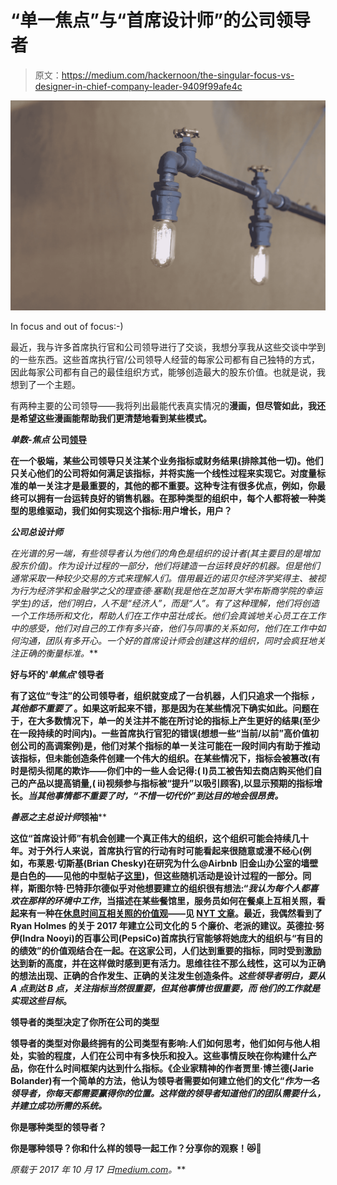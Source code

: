 # “单一焦点”与“首席设计师”的公司领导者

> 原文：<https://medium.com/hackernoon/the-singular-focus-vs-designer-in-chief-company-leader-9409f99afe4c>

![](img/7f955996abf942b75d4915ab5aa5b6a5.png)

In focus and out of focus:-)

最近，我与许多首席执行官和公司领导进行了交谈，我想分享我从这些交谈中学到的一些东西。这些首席执行官/公司领导人经营的每家公司都有自己独特的方式，因此每家公司都有自己的最佳组织方式，能够创造最大的股东价值。也就是说，我想到了一个主题。

有两种主要的公司领导——我将列出最能代表真实情况的**漫画，但尽管如此，我还是希望这些漫画能帮助我们更清楚地看到某些模式。**

*****单数-焦点*** 公司[领导](https://hackernoon.com/tagged/leader)**

**在一个极端，某些公司领导只关注某个业务指标或财务结果(排除其他一切)。他们只关心他们的公司将如何满足该指标，并将实施一个线性过程来实现它。对度量标准的单一关注才是最重要的，其他的都不重要。这种专注有很多优点，例如，你最终可以拥有一台运转良好的销售机器。在那种类型的组织中，每个人都将被一种类型的思维驱动，我们如何实现这个指标:用户增长，用户？**

***公司总设计师***

***在光谱的另一端，有些领导者认为他们的角色是组织的*设计者*(其主要目的是增加股东价值)。作为设计过程的一部分，他们将建造一台运转良好的机器。但是他们通常采取一种较少交易的方式来理解人们。借用最近的诺贝尔经济学奖得主、被视为行为经济学和金融学之父的理查德·塞勒(我是他在芝加哥大学布斯商学院的幸运学生)的话，他们明白，人不是“经济人”，而是“人”。有了这种理解，他们将创造一个工作场所和文化，帮助人们在工作中茁壮成长。他们会真诚地关心员工在工作中的感受，他们对自己的工作有多兴奋，他们与同事的关系如何，他们在工作中如何沟通，团队有多开心。一个好的首席设计师会创建这样的组织，同时会疯狂地关注正确的衡量标准。***

****好与坏的'*单焦点*'领导者****

**有了这位“专注”的公司领导者，组织就变成了一台机器，人们只追求一个指标 ***，其他都不重要了*** 。如果这听起来不错，那是因为在某些情况下确实如此。问题在于，在大多数情况下，单一的关注并不能在所讨论的指标上产生更好的结果(至少在一段持续的时间内)。一些首席执行官犯的错误(想想一些“当前/以前”高价值初创公司的高调案例)是，他们对某个指标的单一关注可能在一段时间内有助于推动该指标，但未能创造条件创建一个伟大的组织。在某些情况下，指标会被篡改(有时是彻头彻尾的欺诈——你们中的一些人会记得:( I)员工被告知去商店购买他们自己的产品以提高销量,( ii)视频参与指标被“提升”以吸引顾客),以显示预期的指标增长。*当其他事情都不重要了时，“不惜一切代价”到达目的地会很昂贵。***

****善恶之主*总设计师*领袖****

**这位“首席设计师”有机会创建一个真正伟大的组织，这个组织可能会持续几十年。对于外行人来说，首席执行官的行动有时可能看起来很随意或漫不经心(例如，布莱恩·切斯基(Brian Chesky)在研究为什么@Airbnb 旧金山办公室的墙壁是白色的——见他的中型帖子[这里](/@bchesky/sunday-night-series-white-walls-81ce0cef3eea))，但这些随机活动是设计过程的一部分。同样，斯图尔特·巴特菲尔德似乎对他想要建立的组织很有想法:“*我认为每个人都喜欢在那样的环境中工作*，当描述在某些餐馆里，服务员如何在餐桌上互相关照，看起来有一种在[休息时间互相关照的价值观](/@slackhq)——见 [NYT 文章](https://www.nytimes.com/2015/07/12/business/stewart-butterfield-of-slack-experience-with-empathy-required.html)。最近，我偶然看到了 Ryan Holmes 的关于 2017 年建立公司文化的 5 个廉价、老派的建议。英德拉·努伊(Indra Nooyi)的百事公司(PepsiCo)首席执行官能够将她庞大的组织与“有目的的绩效”的价值观结合在一起。在这家公司，人们达到重要的指标，同时受到激励达到新的高度，并在这样做时感到更有活力。思维往往不那么线性，这可以为正确的想法出现、正确的合作发生、正确的关注发生创造条件。*这些领导者明白，要从 A 点到达 B 点，关注指标当然很重要，但其他事情也很重要，而* *他们的工作就是实现这些目标*。**

****领导者的类型决定了你所在公司的类型****

**领导者的类型对你最终拥有的公司类型有影响:人们如何思考，他们如何与他人相处，实验的程度，人们在公司中有多快乐和投入。这些事情反映在你构建什么产品，你在什么时间框架内达到什么指标。《企业家精神的作者贾里·博兰德(Jarie Bolander)有一个简单的方法，他认为领导者需要如何建立他们的文化“*作为一名领导者，你每天都需要赢得你的位置。这样做的领导者知道他们的团队需要什么，并建立成功所需的系统。***

**你是哪种类型的领导者？**

**你是哪种领导？你和什么样的领导一起工作？分享你的观察！😻🥑**

***原载于 2017 年 10 月 17 日*[*medium.com*](/avocado-culture/the-singular-focus-vs-designer-in-chief-company-leader-cca3b78a10a4)*。***